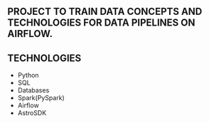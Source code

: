 ## PROJECT TO TRAIN DATA CONCEPTS AND TECHNOLOGIES FOR DATA PIPELINES ON AIRFLOW.

## TECHNOLOGIES
 - Python
 - SQL
 - Databases
 - Spark(PySpark)
 - Airflow
 - AstroSDK
